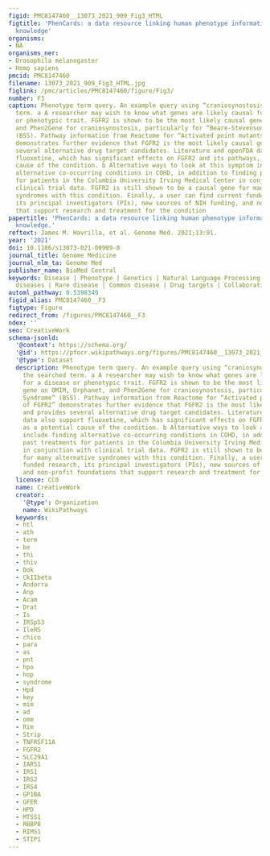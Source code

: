 ```yaml
---
figid: PMC8147460__13073_2021_909_Fig3_HTML
figtitle: 'PhenCards: a data resource linking human phenotype information to biomedical
  knowledge'
organisms:
- NA
organisms_ner:
- Drosophila melanogaster
- Homo sapiens
pmcid: PMC8147460
filename: 13073_2021_909_Fig3_HTML.jpg
figlink: /pmc/articles/PMC8147460/figure/Fig3/
number: F3
caption: Phenotype term query. An example query using “craniosynostosis” as the searched
  term. a A researcher may wish to know what genes are likely causal for a disease
  or phenotypic trait. FGFR2 is shown to be the most likely causal gene on OMIM, Orphanet,
  and Phen2Gene for craniosynostosis, particularly for “Beare-Stevenson Syndrome”
  (BSS). Pathway information from Reactome for “Activated point mutants of FGFR2”
  demonstrates further evidence that FGFR2 is the most likely causal gene and provides
  several alternative drug target candidates. Literature and openFDA data also support
  fluoxetine, which has significant effects on FGFR2 and its pathways, as a potential
  cause of the condition. b Alternative ways to look at this symptom include finding
  alternative co-occurring conditions in COHD, in addition to finding past treatments
  for patients in the Columbia University Irving Medical Center in conjunction with
  clinical trial data. FGFR2 is still shown to be a causal gene for many alternative
  syndromes with this condition. Finally, a user can find current funded research,
  its principal investigators (PIs), new sources of NIH funding, and non-profit foundations
  that support research and treatment for the condition
papertitle: 'PhenCards: a data resource linking human phenotype information to biomedical
  knowledge.'
reftext: James M. Havrilla, et al. Genome Med. 2021;13:91.
year: '2021'
doi: 10.1186/s13073-021-00909-8
journal_title: Genome Medicine
journal_nlm_ta: Genome Med
publisher_name: BioMed Central
keywords: Disease | Phenotype | Genetics | Natural Language Processing | Mendelian
  diseases | Rare disease | Common disease | Drug targets | Collaborative support
automl_pathway: 0.5398349
figid_alias: PMC8147460__F3
figtype: Figure
redirect_from: /figures/PMC8147460__F3
ndex: ''
seo: CreativeWork
schema-jsonld:
  '@context': https://schema.org/
  '@id': https://pfocr.wikipathways.org/figures/PMC8147460__13073_2021_909_Fig3_HTML.html
  '@type': Dataset
  description: Phenotype term query. An example query using “craniosynostosis” as
    the searched term. a A researcher may wish to know what genes are likely causal
    for a disease or phenotypic trait. FGFR2 is shown to be the most likely causal
    gene on OMIM, Orphanet, and Phen2Gene for craniosynostosis, particularly for “Beare-Stevenson
    Syndrome” (BSS). Pathway information from Reactome for “Activated point mutants
    of FGFR2” demonstrates further evidence that FGFR2 is the most likely causal gene
    and provides several alternative drug target candidates. Literature and openFDA
    data also support fluoxetine, which has significant effects on FGFR2 and its pathways,
    as a potential cause of the condition. b Alternative ways to look at this symptom
    include finding alternative co-occurring conditions in COHD, in addition to finding
    past treatments for patients in the Columbia University Irving Medical Center
    in conjunction with clinical trial data. FGFR2 is still shown to be a causal gene
    for many alternative syndromes with this condition. Finally, a user can find current
    funded research, its principal investigators (PIs), new sources of NIH funding,
    and non-profit foundations that support research and treatment for the condition
  license: CC0
  name: CreativeWork
  creator:
    '@type': Organization
    name: WikiPathways
  keywords:
  - htl
  - ath
  - term
  - be
  - thi
  - thiv
  - Dok
  - CkIIbeta
  - Andorra
  - Anp
  - Acam
  - Drat
  - Is
  - IRSp53
  - IleRS
  - chico
  - para
  - as
  - pnt
  - hpo
  - hop
  - syndrome
  - Hpd
  - key
  - mim
  - ad
  - omm
  - Rim
  - Strip
  - TNFRSF11A
  - FGFR2
  - SLC29A1
  - IARS1
  - IRS1
  - IRS2
  - IRS4
  - GP1BA
  - GFER
  - HPD
  - MTSS1
  - RBBP8
  - RIMS1
  - STIP1
---
```

